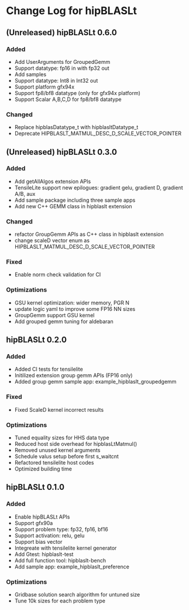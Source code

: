 # Change Log for hipBLASLt

## (Unreleased) hipBLASLt 0.6.0
### Added
- Add UserArguments for GroupedGemm
- Support datatype: fp16 in with fp32 out
- Add samples
- Support datatype: Int8 in Int32 out
- Support platform gfx94x
- Support fp8/bf8 datatype (only for gfx94x platform)
- Support Scalar A,B,C,D for fp8/bf8 datatype
### Changed
- Replace hipblasDatatype_t with hipblasltDatatype_t
- Deprecate HIPBLASLT_MATMUL_DESC_D_SCALE_VECTOR_POINTER

## (Unreleased) hipBLASLt 0.3.0
### Added
- Add getAllAlgos extension APIs
- TensileLite support new epilogues: gradient gelu, gradient D, gradient A/B, aux
- Add sample package including three sample apps
- Add new C++ GEMM class in hipblaslt extension
### Changed
- refactor GroupGemm APIs as C++ class in hipblaslt extension
- change scaleD vector enum as HIPBLASLT_MATMUL_DESC_D_SCALE_VECTOR_POINTER
### Fixed
- Enable norm check validation for CI
### Optimizations
- GSU kernel optimization: wider memory, PGR N
- update logic yaml to improve some FP16 NN sizes
- GroupGemm support GSU kernel
- Add grouped gemm tuning for aldebaran

## hipBLASLt 0.2.0
### Added
- Added CI tests for tensilelite
- Initilized extension group gemm APIs (FP16 only)
- Added group gemm sample app: example_hipblaslt_groupedgemm
### Fixed
- Fixed ScaleD kernel incorrect results
### Optimizations
- Tuned equality sizes for HHS data type
- Reduced host side overhead for hipblasLtMatmul()
- Removed unused kernel arguments
- Schedule valus setup before first s_waitcnt
- Refactored tensilelite host codes
- Optimized building time

## hipBLASLt 0.1.0
### Added
- Enable hipBLASLt APIs
- Support gfx90a
- Support problem type: fp32, fp16, bf16
- Support activation: relu, gelu
- Support bias vector
- Integreate with tensilelite kernel generator
- Add Gtest: hipblaslt-test
- Add full function tool: hipblaslt-bench
- Add sample app: example_hipblaslt_preference
### Optimizations
- Gridbase solution search algorithm for untuned size
- Tune 10k sizes for each problem type

